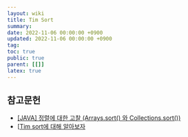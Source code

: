 ```yaml
---
layout: wiki
title: Tim Sort
summary:
date: 2022-11-06 00:00:00 +0900
updated: 2022-11-06 00:00:00 +0900
tag:
toc: true
public: true
parent: [[]]
latex: true
---
```


## 참고문헌

- [[JAVA] 정렬에 대한 고찰 (Arrays.sort() 와 Collections.sort())](https://laugh4mile.tistory.com/175)
- [[Tim sort에 대해 알아보자](https://st-lab.tistory.com/276)

##
